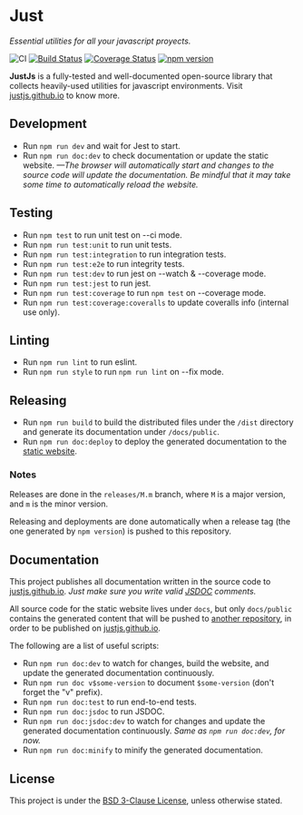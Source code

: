 # Just

*Essential utilities for all your javascript proyects.*

![CI](https://github.com/justjs/just/actions/workflows/ci.yml/badge.svg) [![Build Status](https://travis-ci.org/justjs/just.svg?branch=master)](https://travis-ci.org/justjs/just) [![Coverage Status](https://coveralls.io/repos/github/justjs/just/badge.svg?branch=master)](https://coveralls.io/github/justjs/just?branch=master) [![npm version](https://badge.fury.io/js/%40just-js%2Fjust.svg)](https://badge.fury.io/js/%40just-js%2Fjust)

**JustJs** is a fully-tested and well-documented open-source library that collects heavily-used utilities for javascript environments. Visit [justjs.github.io](https://justjs.github.io/) to know more.

## Development

- Run ``` npm run dev ``` and wait for Jest to start.
- Run ``` npm run doc:dev ``` to check documentation or update the static website. *—The browser will automatically start and changes to the source code will update the documentation. Be mindful that it may take some time to automatically reload the website.*

## Testing

- Run ``` npm test ``` to run unit test on --ci mode.
- Run ``` npm run test:unit ``` to run unit tests.
- Run ``` npm run test:integration ``` to run integration tests.
- Run ``` npm run test:e2e ``` to run integrity tests.
- Run ``` npm run test:dev ``` to run jest on --watch & --coverage mode.
- Run ``` npm run test:jest ``` to run jest.
- Run ``` npm run test:coverage ``` to run ``` npm test ``` on --coverage mode.
- Run ``` npm run test:coverage:coveralls ``` to update coveralls info (internal use only).

## Linting

- Run ``` npm run lint ``` to run eslint.
- Run ``` npm run style ``` to run ``` npm run lint ``` on --fix mode.

## Releasing

- Run ``` npm run build ``` to build the distributed files under the `/dist` directory and generate its documentation under `/docs/public`.
- Run ``` npm run doc:deploy ``` to deploy the generated documentation to the [static website](https://github.com/justjs/justjs.github.io).

### Notes

Releases are done in the `releases/M.m` branch, where `M` is a major version, and `m` is the minor version.

Releasing and deployments are done automatically when a release tag (the one generated by ``` npm version ```) is pushed to this repository.

## Documentation

This project publishes all documentation written in the source code to [justjs.github.io](https://justjs.github.io). *Just make sure you write valid [JSDOC](https://github.com/jsdoc/jsdoc) comments.*

All source code for the static website lives under `docs`, but only `docs/public` contains the generated content that will be pushed to [another repository](https://github.com/justjs/justjs.github.io), in order to be published on [justjs.github.io](https://justjs.github.io).

The following are a list of useful scripts:
- Run ``` npm run doc:dev ``` to watch for changes, build the website, and update the generated documentation continuously.
- Run ``` npm run doc v$some-version ``` to document ``` $some-version ``` (don't forget the "v" prefix).
- Run ``` npm run doc:test ``` to run end-to-end tests.
- Run ``` npm run doc:jsdoc ``` to run JSDOC.
- Run ``` npm run doc:jsdoc:dev ``` to watch for changes and update the generated documentation continuously. *Same as ``` npm run doc:dev ```, for now.*
- Run ``` npm run doc:minify ``` to minify the generated documentation.

## License

This project is under the [BSD 3-Clause License](LICENSE), unless otherwise stated.
